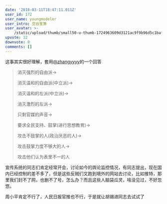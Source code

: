```yaml
---
date: '2018-03-11T18:47:11.011Z'
user_id: 172
user_name: youngmodeler
user_intro: 空谷笙箫
user_avatar: >-
    /static/upload/thumb/small50-u-thumb-1724963609d3121ac9f9b96d5c1baf95324968fb031.png
upvote: 12
downvote: 0
comments: []
---
```


这事其实很好理解，套用[@zhangyyyy](https://pincongbackup.github.io/p/43112/?s=43375)的一个回答

> 消灭强烈的自由派→
> 
> 消灭温和的自由派(中立派)→
> 
> 消灭温和的左派(中立派)→
> 
> 消灭激烈的左派→
> 
> 只剩官媒的声音→
> 
> 要求全民支持、鼓掌(进行思想教育)→
> 
> 攻击不鼓掌的人(政治厌恶的人)→
> 
> 攻击鼓掌力度不够大的人→
> 
> 攻击他们认为表里不一的人

宣传系统的同志们肯定经常开会，讨论如今的舆论监控情况，有同志提出，现在国内已经控制的差不多了，但是这些反贼们又跑到境外的网站去讨论，比如推特，那里我们封不了网，也删不了号，怎么办？而且这些人脑袋瓜灵，啥没见过，不好忽悠。

周小平肯定不行了，人民日报官推也不行，于是就让胡锡进同志去试试了
